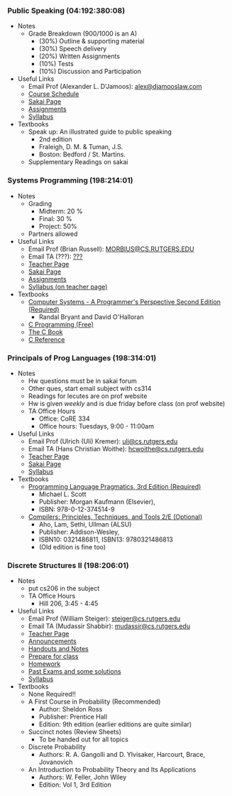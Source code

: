 ### Public Speaking (04:192:380:08)
- Notes
	- Grade Breakdown (900/1000 is an A)
		- (30%) Outline & supporting material
		- (30%) Speech delivery 
		- (20%) Written Assignments
		- (10%) Tests
		- (10%) Discussion and Participation
- Useful Links
	- Email Prof (Alexander L. D’Jamoos): [alex@djamooslaw.com ](alex@djamooslaw.com)
	- [Course Schedule](http://vivekseth.github.io/articles/public_speaking_schedule.txt)
	- [Sakai Page](https://sakai.rutgers.edu/portal/site/f0f1e11d-ae90-42eb-9e45-663fe12a5ca2/page/49c046b5-7ade-44e7-af7a-54266c9fa44a)
	- [Assignments](https://sakai.rutgers.edu/portal/site/f0f1e11d-ae90-42eb-9e45-663fe12a5ca2/page/a94b1dde-2bab-4704-b817-55459b910a45)
	- [Syllabus](https://sakai.rutgers.edu/access/content/attachment/f0f1e11d-ae90-42eb-9e45-663fe12a5ca2/Syllabus/f9d18e89-cd4e-4088-abc7-b5e416acbf29/192.380.08.D_Jamoos-Spring%202014.pdf)
- Textbooks
	- Speak up: An illustrated guide to public speaking
		- 2nd edition
		- Fraleigh, D. M. & Tuman, J.S.
		- Boston: Bedford / St. Martins. 
	- Supplementary Readings on sakai


### Systems Programming (198:214:01)
- Notes
	- Grading
		- Midterm: 20 %
		- Final: 30 %
		- Project: 50%
	- Partners allowed
- Useful Links
	- Email Prof (Brian Russell): [MORBIUS@CS.RUTGERS.EDU](MORBIUS@CS.RUTGERS.EDU)
	- Email TA (???): [???](???)
	- [Teacher Page](http://paul.rutgers.edu/~morbius/cs214/)
	- [Sakai Page](https://sakai.rutgers.edu/portal/site/8860d59c-04ca-4e6c-bbc9-eff7884092a6)
	- [Assignments](https://sakai.rutgers.edu/portal/site/8860d59c-04ca-4e6c-bbc9-eff7884092a6/page/f6aadfb4-15fb-422f-83fe-ec6dcffcd70f)
	- [Syllabus (on teacher page)](http://paul.rutgers.edu/~morbius/cs214/)
- Textbooks
	- [Computer Systems - A Programmer's Perspective Second Edition (Required)](/CA_Bryant_2e.pdf)
		- Randal Bryant and David O'Halloran
	- [C Programming (Free)](http://en.wikibooks.org/wiki/C_Programming)
	- [The C Book](http://publications.gbdirect.co.uk/c_book/)
	- [C Reference](http://paul.rutgers.edu/~morbius/cs214/creference.pdf)

### Principals of Prog Languages (198:314:01)
- Notes
	- Hw questions must be in sakai forum
	- Other ques, start email subject with cs314
	- Readings for lecutes are on prof website
	- Hw is given *weekly* and is due friday before class (on prof website)
	- TA Office Hours
		- Office: CoRE 334 
		- Office hours: Tuesdays, 9:00 - 11:00am 
- Useful Links
	- Email Prof (Ulrich (Uli) Kremer): [uli@cs.rutgers.edu](uli@cs.rutgers.edu)
	- Email TA (Hans Christian Woithe): [hcwoithe@cs.rutgers.edu](hcwoithe@cs.rutgers.edu)
	- [Teacher Page](http://www.cs.rutgers.edu/courses/314/classes/spring_2014_kremer/)
	- [Sakai Page](https://sakai.rutgers.edu/portal/site/db223b0d-e21c-4f81-888a-7b33b645eaf4)
	- [Syllabus](http://www.cs.rutgers.edu/courses/314/classes/spring_2014_kremer/lectures/)
- Textbooks
	- [Programming Language Pragmatics, 3rd Edition (Required)](/PLP_Scott_3e.pdf)
		- Michael L. Scott
		- Publisher: Morgan Kaufmann (Elsevier), 
		- ISBN: 978-0-12-374514-9 
	- [Compilers: Principles, Techniques, and Tools 2/E (Optional)](/CPTaT_ALSU_2e.pdf)
		- Aho, Lam, Sethi, Ullman (ALSU)
		- Publisher: Addison-Wesley,
		- ISBN10: 0321486811, ISBN13: 9780321486813 
		- (Old edition is fine too)

### Discrete Structures II (198:206:01)
- Notes
	- put cs206 in the subject
	- TA Office Hours
		- Hill 206, 3:45 - 4:45
- Useful Links
	- Email Prof (William Steiger): [steiger@cs.rutgers.edu](steiger@cs.rutgers.edu)
	- Email TA (Mudassir Shabbir): [mudassir@cs.rutgers.edu](mudassir@cs.rutgers.edu)
	- [Teacher Page](http://www.cs.rutgers.edu/~steiger/206.html)
	- [Announcements](http://www.cs.rutgers.edu/~steiger/announce206.html)
	- [Handouts and Notes](http://www.cs.rutgers.edu/~steiger/hand206.html)
	- [Prepare for class](http://www.cs.rutgers.edu/~steiger/readings206.html)
	- [Homework](http://www.cs.rutgers.edu/~steiger/hw-pp206.html)
	- [Past Exams and some solutions](http://www.cs.rutgers.edu/~steiger/exams206.html)
	- [Syllabus](http://www.cs.rutgers.edu/~steiger/syl206.pdf)
- Textbooks
	- None Required!!
	- A First Course in Probability (Recommended)
		- Author: Sheldon Ross
		- Publisher: Prentice Hall
		- Edition: 9th edition (earlier editions are quite similar)
	- Succinct notes (Review Sheets)
		- To be handed out for all topics
	- Discrete Probability
		- Authors: R. A. Gangolli and D. Ylvisaker, Harcourt, Brace, Jovanovich
	- An Introduction to Probability Theory and Its Applications
		- Authors: W. Feller, John Wiley
		- Edition: Vol 1, 3rd Edition